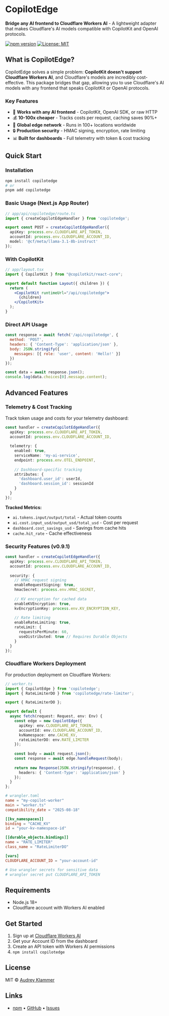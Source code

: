 # CopilotEdge

**Bridge any AI frontend to Cloudflare Workers AI** - A lightweight adapter that makes Cloudflare's AI models compatible with CopilotKit and OpenAI protocols.

[![npm version](https://img.shields.io/npm/v/copilotedge.svg)](https://www.npmjs.com/package/copilotedge)
[![License: MIT](https://img.shields.io/badge/License-MIT-yellow.svg)](https://opensource.org/licenses/MIT)

## What is CopilotEdge?

CopilotEdge solves a simple problem: **CopilotKit doesn't support Cloudflare Workers AI**, and Cloudflare's models are incredibly cost-effective. This package bridges that gap, allowing you to use Cloudflare's AI models with any frontend that speaks CopilotKit or OpenAI protocols.

### Key Features

- 🔌 **Works with any AI frontend** - CopilotKit, OpenAI SDK, or raw HTTP
- 💰 **10-100x cheaper** - Tracks costs per request, caching saves 90%+
- 🚀 **Global edge network** - Runs in 100+ locations worldwide
- 🔒 **Production security** - HMAC signing, encryption, rate limiting
- 📊 **Built for dashboards** - Full telemetry with token & cost tracking

## Quick Start

### Installation

```bash
npm install copilotedge
# or
pnpm add copilotedge
```

### Basic Usage (Next.js App Router)

```typescript
// app/api/copilotedge/route.ts
import { createCopilotEdgeHandler } from 'copilotedge';

export const POST = createCopilotEdgeHandler({
  apiKey: process.env.CLOUDFLARE_API_TOKEN,
  accountId: process.env.CLOUDFLARE_ACCOUNT_ID,
  model: '@cf/meta/llama-3.1-8b-instruct'
});
```

### With CopilotKit

```jsx
// app/layout.tsx
import { CopilotKit } from "@copilotkit/react-core";

export default function Layout({ children }) {
  return (
    <CopilotKit runtimeUrl="/api/copilotedge">
      {children}
    </CopilotKit>
  );
}
```

### Direct API Usage

```javascript
const response = await fetch('/api/copilotedge', {
  method: 'POST',
  headers: { 'Content-Type': 'application/json' },
  body: JSON.stringify({
    messages: [{ role: 'user', content: 'Hello!' }]
  })
});

const data = await response.json();
console.log(data.choices[0].message.content);
```

## Advanced Features

### Telemetry & Cost Tracking

Track token usage and costs for your telemetry dashboard:

```typescript
const handler = createCopilotEdgeHandler({
  apiKey: process.env.CLOUDFLARE_API_TOKEN,
  accountId: process.env.CLOUDFLARE_ACCOUNT_ID,
  
  telemetry: {
    enabled: true,
    serviceName: 'my-ai-service',
    endpoint: process.env.OTEL_ENDPOINT,
    
    // Dashboard-specific tracking
    attributes: {
      'dashboard.user_id': userId,
      'dashboard.session_id': sessionId
    }
  }
});
```

**Tracked Metrics:**
- `ai.tokens.input/output/total` - Actual token counts
- `ai.cost.input_usd/output_usd/total_usd` - Cost per request
- `dashboard.cost_savings_usd` - Savings from cache hits
- `cache.hit_rate` - Cache effectiveness

### Security Features (v0.9.1)

```typescript
const handler = createCopilotEdgeHandler({
  apiKey: process.env.CLOUDFLARE_API_TOKEN,
  accountId: process.env.CLOUDFLARE_ACCOUNT_ID,
  
  security: {
    // HMAC request signing
    enableRequestSigning: true,
    hmacSecret: process.env.HMAC_SECRET,
    
    // KV encryption for cached data
    enableKVEncryption: true,
    kvEncryptionKey: process.env.KV_ENCRYPTION_KEY,
    
    // Rate limiting
    enableRateLimiting: true,
    rateLimit: {
      requestsPerMinute: 60,
      useDistributed: true // Requires Durable Objects
    }
  }
});
```

### Cloudflare Workers Deployment

For production deployment on Cloudflare Workers:

```typescript
// worker.ts
import { CopilotEdge } from 'copilotedge';
import { RateLimiterDO } from 'copilotedge/rate-limiter';

export { RateLimiterDO };

export default {
  async fetch(request: Request, env: Env) {
    const edge = new CopilotEdge({
      apiKey: env.CLOUDFLARE_API_TOKEN,
      accountId: env.CLOUDFLARE_ACCOUNT_ID,
      kvNamespace: env.CACHE_KV,
      rateLimiterDO: env.RATE_LIMITER
    });
    
    const body = await request.json();
    const response = await edge.handleRequest(body);
    
    return new Response(JSON.stringify(response), {
      headers: { 'Content-Type': 'application/json' }
    });
  }
};
```

```toml
# wrangler.toml
name = "my-copilot-worker"
main = "worker.ts"
compatibility_date = "2025-08-18"

[[kv_namespaces]]
binding = "CACHE_KV"
id = "your-kv-namespace-id"

[[durable_objects.bindings]]
name = "RATE_LIMITER"
class_name = "RateLimiterDO"

[vars]
CLOUDFLARE_ACCOUNT_ID = "your-account-id"

# Use wrangler secrets for sensitive data
# wrangler secret put CLOUDFLARE_API_TOKEN
```

## Requirements

- Node.js 18+
- Cloudflare account with Workers AI enabled

## Get Started

1. Sign up at [Cloudflare Workers AI](https://developers.cloudflare.com/workers-ai/)
2. Get your Account ID from the dashboard
3. Create an API token with Workers AI permissions
4. `npm install copilotedge`

## License

MIT © [Audrey Klammer](https://github.com/Klammertime)

## Links

- [npm](https://www.npmjs.com/package/copilotedge) • [GitHub](https://github.com/Klammertime/copilotedge) • [Issues](https://github.com/Klammertime/copilotedge/issues)